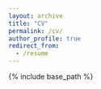 ```yaml
---
layout: archive
title: "CV"
permalink: /cv/
author_profile: true
redirect_from:
  - /resume
---
```


{% include base_path %}
<div id="example1"></div>
<script src="/assets/js/pdfobject.min.js"></script>
<script>PDFObject.embed("/images/CV-new.pdf", "#example1");</script>
